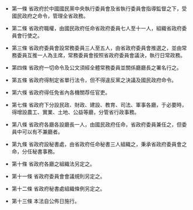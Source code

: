 * 第一條 省政府於中國國民黨中央執行委員會及省執行委員會指導監督之下，受國民政府之命令，管理全省政務。

* 第二條 省政府職權，由國民政府任命省政府委員七人至十一人，組織省政府委員會行使之。

* 第三條 省政府委員會設常務委員三人至五人，由省政府委員會推選之，並由常務委員互推一人為主席，常務委員會按照省政府委員會議決，執行日常政務。

* 第四條 省政府一切命令及公文須經全體常務委員並關係廳廳長之署名行之。

* 第五條 省政府得制定省單行法令，但不得違反黨之決議及國民政府命令。

* 第六條 省政府得任免省內各機關荐任官吏。

* 第七條 省政府下分設民政、財政、建設、教育、司法、軍事各廳，于必要時，得增設農工、實業、土地、公益等廳，分管省行政事務。

* 第八條 省政府各廳各設廳長一人，由國民政府任命，省政府委員兼任之，但委員中可以有不兼廳者。

* 第九條 省政府設秘書處，由省政府任命秘書三人組織之，秉承省政府委員會之命，分任秘書事務。

* 第十條 省政府各廳之組織法另定之。

* 第十一條 省政府委員會會議規則另定之。

* 第十二條 省政府秘書處組織條例另定之。

* 第十三條 本法自公佈日施行。

